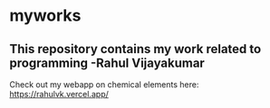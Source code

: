 # myworks
## This repository contains my work related to programming -Rahul Vijayakumar

Check out my webapp on chemical elements here: https://rahulvk.vercel.app/
